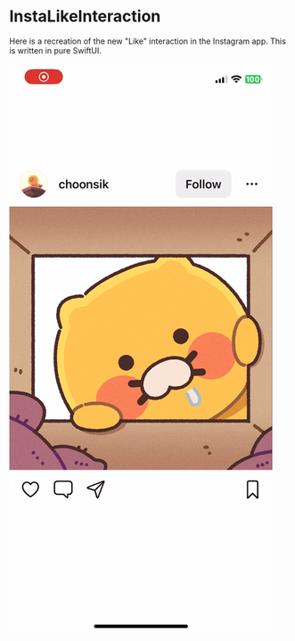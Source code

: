 # InstaLikeInteraction

Here is a recreation of the new "Like" interaction in the Instagram app. This is written in pure SwiftUI.

![MainPage](https://github.com/achi113s/InstaLikeInteraction/blob/main/ReadmeResources/RPReplay_Final1692982896.gif)